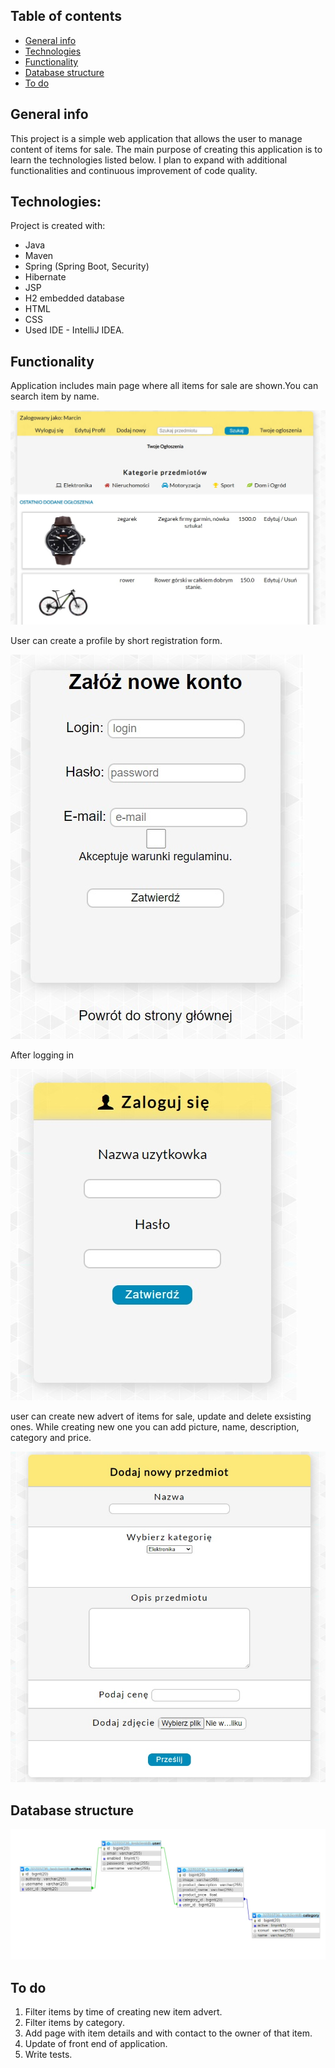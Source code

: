 
## Table of contents
* [General info](#general-info)
* [Technologies](#technologies)
* [Functionality](#functionality)
* [Database structure](#database-structure)
* [To do](#to-do)

## General info

This project is a simple web application that allows the user to manage content of items for sale.
The main purpose of creating this application is to learn the technologies listed below.
I plan to expand with additional functionalities and continuous improvement of code quality.

## Technologies:

Project is created with:

* Java
* Maven
* Spring (Spring Boot, Security)
* Hibernate
* JSP
* H2 embedded database
* HTML
* CSS
* Used IDE - IntelliJ IDEA.

## Functionality

Application includes main page where all items for sale are shown.You can  search item by name.

![Main page](readme_images/main-page.jpg)

User can create a profile by short registration form.

![Registration form](readme_images/registration-form.jpg)

After logging in

![Login form](readme_images/login-form.jpg)

user can create new advert of items for sale, update and delete exsisting ones. 
While creating new one you can add picture, name, description, category  and price. 

![Add item form](readme_images/add-item-form.jpg)

## Database structure

![Database structure](readme_images/database.jpg)

## To do

1. Filter items by time of creating new item advert.
2. Filter items by category.
3. Add page with item details and with contact to the owner of that item.
4. Update of front end of application.
5. Write tests.




